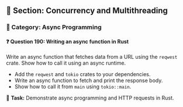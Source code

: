 ## 📘 Section: Concurrency and Multithreading  
### 🔹 Category: Async Programming  
#### ❓ Question 190: Writing an async function in Rust

Write an async function that fetches data from a URL using the `reqwest` crate. Show how to call it using an async runtime.

- Add the `reqwest` and `tokio` crates to your dependencies.
- Write an async function to fetch and print the response body.
- Show how to call it from `main` using `tokio::main`.

🔧 **Task:** Demonstrate async programming and HTTP requests in Rust.
